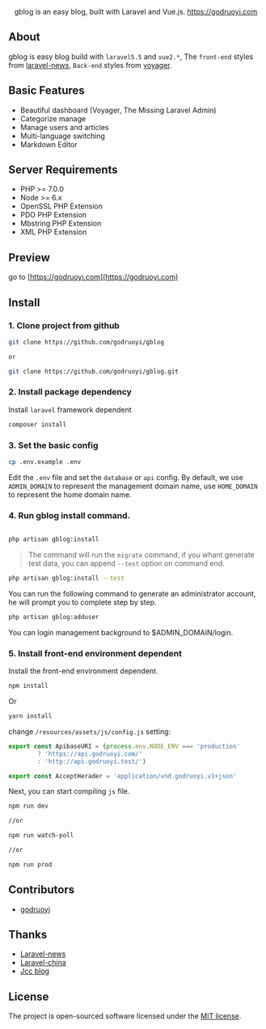 
<p align="center">gblog is an easy blog, built with Laravel and Vue.js. <a href="https://godruoyi.com">https://godruoyi.com</a></p>

## About

gblog is easy blog build with `laravel5.5` and `vue2.*`, The `front-end` styles from [laravel-news](http://laravel-news.com), `Back-end` styles from [voyager](https://github.com/the-control-group/voyager).

## Basic Features

- Beautiful dashboard (Voyager, The Missing Laravel Admin)
- Categorize manage
- Manage users and articles
- Multi-language switching
- Markdown Editor

## Server Requirements

- PHP >= 7.0.0
- Node >= 6.x
- OpenSSL PHP Extension
- PDO PHP Extension
- Mbstring PHP Extension
- XML PHP Extension

## Preview

go to [https://godruoyi.com](https://godruoyi.com)

## Install

### 1. Clone project from github

```bash
git clone https://github.com/godruoyi/gblog

or

git clone https://github.com/godruoyi/gblog.git
```

### 2. Install package dependency

Install `laravel` framework dependent

```bash
composer install
```

### 3. Set the basic config

```bash
cp .env.example .env
```

Edit the `.env` file and set the `database` or `api` config. By default, we use `ADMIN_DOMAIN` to  represent the management domain name, use `HOME_DOMAIN` to represent the home domain name.

### 4. Run gblog install command.

```bash

php artisan gblog:install

```

> The command will run the `migrate` command, if you whant generate test data, you can append `--test` option on command end.

```bash
php artisan gblog:install --test
```

You can run the following command to generate an administrator account, he will prompt you to complete step by step.

```bash
php artisan gblog:adduser
```

You can login management background to $ADMIN_DOMAIN/login.

### 5. Install front-end environment dependent

Install the front-end environment dependent.

```bash
npm install
```

Or

```bash
yarn install
```

change `/resources/assets/js/config.js` setting:

```javascript
export const ApibaseURI = (process.env.NODE_ENV === 'production'
        ? 'https://api.godruoyi.com/'
        : 'http://api.godruoyi.test/')

export const AcceptHerader = 'application/vnd.godruoyi.v1+json'
```

Next, you can start compiling `js` file.

```bash
npm run dev

//or

npm run watch-poll

//or

npm run prod
```

## Contributors

- [godruoyi](https://github.com/godruoyi)

## Thanks

- [Laravel-news](https://laravel-news.com)
- [Laravel-china](laravel-china.org)
- [Jcc blog](https://github.com/jcc/blog)

## License

The project is open-sourced software licensed under the [MIT license](http://opensource.org/licenses/MIT).
